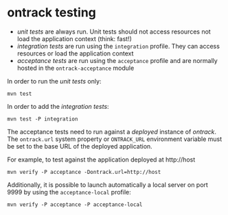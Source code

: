 ontrack testing
===============

* _unit tests_ are always run. Unit tests should not access resources not load the application context (think: fast!)
* _integration tests_ are run using the `integration` profile. They can access resources or load the application context
* _acceptance tests_ are run using the `acceptance` profile and are normally hosted in the `ontrack-acceptance`
module

In order to run the _unit tests_ only:

    mvn test
    
In order to add the _integration tests_:

    mvn test -P integration
    
The acceptance tests need to run against a _deployed_ instance of _ontrack_. The `ontrack.url` system property or
`ONTRACK_URL` environment variable must be set to the base URL of the deployed application.

For example, to test against the application deployed at http://host

    mvn verify -P acceptance -Dontrack.url=http://host
    
Additionally, it is possible to launch automatically a local server on port 9999 by using the 
`acceptance-local` profile:
 
    mvn verify -P acceptance -P acceptance-local
